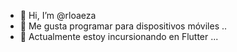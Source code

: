 - 👋 Hi, I’m @rloaeza
- 👀 Me gusta programar para dispositivos móviles ..
- 🌱 Actualmente estoy incursionando en Flutter ...

<!---
rloaeza/rloaeza is a ✨ special ✨ repository because its `README.md` (this file) appears on your GitHub profile.
You can click the Preview link to take a look at your changes.
--->
